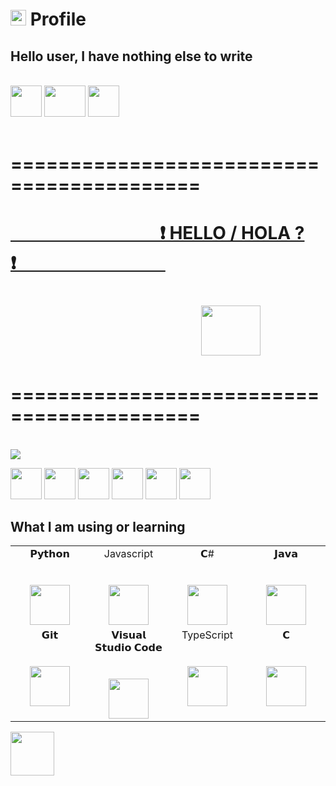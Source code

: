 # <img width="25" height="25" src="https://emojipedia-us.s3.dualstack.us-west-1.amazonaws.com/thumbs/160/emojidex/59/large-red-circle_1f534.png" /> Profile
## **Hello user, I have nothing else to write**
<br> 
<code><img width="50" height="50" src="https://emoji.discord.st/emojis/12f7ae8e-54e9-4e0a-a247-f62ee670e8a5.gif"/></code>
<img width="66" height="50" src="https://pa1.narvii.com/7238/6816864269b6a35b622fbf1e0fd07dc7311565fer1-375-300_hq.gif" />
<code><img width="50" height="50" src="https://emoji.discord.st/emojis/12f7ae8e-54e9-4e0a-a247-f62ee670e8a5.gif"/></code>
<br>
<br>

# ==========================================
# <a href="https://pnrtscr.com/gz5n0s">&nbsp;&nbsp;&nbsp;&nbsp;&nbsp;&nbsp;&nbsp;&nbsp;&nbsp;&nbsp;&nbsp;&nbsp;&nbsp;&nbsp;&nbsp;&nbsp;&nbsp;&nbsp;&nbsp;&nbsp;&nbsp;&nbsp;&nbsp;&nbsp;&nbsp;&nbsp;&nbsp;&nbsp;&nbsp;&nbsp;&nbsp;&nbsp;&nbsp;&nbsp;&nbsp;&nbsp;❗ HELLO / HOLA ? ❗&nbsp;&nbsp;&nbsp;&nbsp;&nbsp;&nbsp;&nbsp;&nbsp;&nbsp;&nbsp;&nbsp;&nbsp;&nbsp;&nbsp;&nbsp;&nbsp;&nbsp;&nbsp;&nbsp;&nbsp;&nbsp;&nbsp;&nbsp;&nbsp;&nbsp;&nbsp;&nbsp;&nbsp;&nbsp;&nbsp;&nbsp;&nbsp;&nbsp;&nbsp;&nbsp;&nbsp;</a>
# <p>&nbsp;&nbsp;&nbsp;&nbsp;&nbsp;&nbsp;&nbsp;&nbsp;&nbsp;&nbsp;&nbsp;&nbsp;&nbsp;&nbsp;&nbsp;&nbsp;&nbsp;&nbsp;&nbsp;&nbsp;&nbsp;&nbsp;&nbsp;&nbsp;&nbsp;&nbsp;&nbsp;&nbsp;&nbsp;&nbsp;&nbsp;&nbsp;&nbsp;&nbsp;&nbsp;&nbsp;&nbsp;&nbsp;&nbsp;&nbsp;&nbsp;&nbsp;&nbsp;&nbsp;&nbsp;&nbsp;<img width="95" height="80" src="https://gifimage.net/wp-content/uploads/2017/08/transparent-anime-gif-13.gif" /></p>
# ==========================================

<br>
<img src="https://cdn2.scratch.mit.edu/get_image/gallery/279661_200x130.png?v=1384064073.0" />

<code><img height="50" src="https://24.media.tumblr.com/df774b7fe6934b7749f6c686b94aced7/tumblr_mndp9xPVWO1r3japgo1_500.gif" /></code>
<code><a href="https://www.python.org/" target="_blank"><img height="50" src="https://www.vectorlogo.zone/logos/python/python-ar21.svg"></a></code>
<code><a href="https://www.linux.org/" target="_blank"><img height="50" src="https://www.vectorlogo.zone/logos/linux/linux-ar21.svg"></a></code>
<code><a href="https://www.javascript.com/" target="_blank"><img height="50" src="https://www.vectorlogo.zone/logos/javascript/javascript-ar21.svg"></a></code>
<code><a href="https://www.djangoproject.com/" target="_blank"><img height="50" src="https://www.vectorlogo.zone/logos/djangoproject/djangoproject-ar21.svg"></a></code>
<code><img height="50" src="https://24.media.tumblr.com/df774b7fe6934b7749f6c686b94aced7/tumblr_mndp9xPVWO1r3japgo1_500.gif" /></code>

  ## What I am using or learning

<table>
  <tbody>
    <tr valign="top">
      <td width="25%" align="center">
        <span>𝗣𝘆𝘁𝗵𝗼𝗻</span><br><br><br>
        <img height="64px" src="https://cdn.svgporn.com/logos/python.svg">
      </td>
      <td width="25%" align="center">
        <span>Javascript</span><br><br><br>
        <img height="64px" src="https://cdn.svgporn.com/logos/javascript.svg">
      </td>
      <td width="25%" align="center">
        <span>𝗖#</span><br><br><br>
        <img height="64px" src="https://cdn.svgporn.com/logos/c-sharp.svg">
      </td>
      <td width="25%" align="center">
        <span>𝗝𝗮𝘃𝗮</span><br><br><br>
        <img height="64px" src="https://cdn.svgporn.com/logos/java.svg">
      </td>
    </tr>
     <tr valign="top">
      <td width="25%" align="center">
        <span>𝗚𝗶𝘁</span><br><br><br>
        <img height="64px" src="https://cdn.svgporn.com/logos/git-icon.svg">
      </td>
      <td width="25%" align="center">
        <span>𝗩𝗶𝘀𝘂𝗮𝗹 𝗦𝘁𝘂𝗱𝗶𝗼 𝗖𝗼𝗱𝗲</span><br><br><br>
        <img height="64px" src="https://cdn.svgporn.com/logos/visual-studio-code.svg">
      </td>
       <td width="25%" align="center">
        <span>TypeScript</span><br><br><br>
        <img height="64px" src="https://cdn.svgporn.com/logos/typescript.svg">
      </td>
       <td width="25%" align="center">
        <span>𝗖</span><br><br><br>
        <img height="64px" src="https://cdn.svgporn.com/logos/c.svg">
      </td>
    </tr>
  </tbody>
</table><img height="70" src="https://backgroundcheckall.com/wp-content/uploads/2018/10/anime-gif-no-background.gif" />
<!---
ChronoLux616/ChronoLux616 is a ✨ special ✨ repository because its `README.md` (this file) appears on your GitHub profile.
You can click the Preview link to take a look at your changes.
--->
